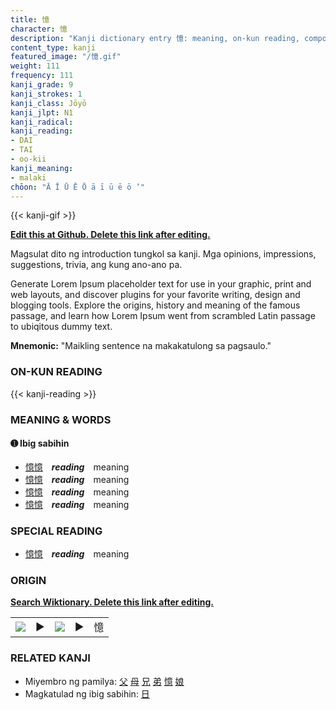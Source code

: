 ```yaml
---
title: 憶
character: 憶
description: "Kanji dictionary entry 憶: meaning, on-kun reading, compounds, origin, related kanji"
content_type: kanji
featured_image: "/憶.gif"
weight: 111
frequency: 111
kanji_grade: 9
kanji_strokes: 1
kanji_class: Jōyō
kanji_jlpt: N1
kanji_radical: 
kanji_reading: 
- DAI
- TAI
- oo-kii
kanji_meaning:
- malaki
chōon: "Ā Ī Ū Ē Ō ā ī ū ē ō ’"
---
```

[//]: # (Don't edit the line below. Kanji animated GIF code is automatically generated.)
{{< kanji-gif >}}

[//]: # (Edit below this line.)

**[Edit this at Github. Delete this link after editing.](https://github.com/tim0g/tim/tree/main/content/kanji/憶/index.md)**

Magsulat dito ng introduction tungkol sa kanji. Mga opinions, impressions, suggestions, trivia, ang kung ano-ano pa.

Generate Lorem Ipsum placeholder text for use in your graphic, print and web layouts, and discover plugins for your favorite writing, design and blogging tools. Explore the origins, history and meaning of the famous passage, and learn how Lorem Ipsum went from scrambled Latin passage to ubiqitous dummy text.
 
**Mnemonic:** "Maikling sentence na makakatulong sa pagsaulo."

### ON-KUN READING

[//]: # (Don't edit the line below. ON-KUN READING code is automatically generated.)
{{< kanji-reading >}}

### MEANING & WORDS

#### ➊ **Ibig sabihin**
  - [憶](../憶)[憶](../憶)　***reading***　meaning
  - [憶](../憶)[憶](../憶)　***reading***　meaning
  - [憶](../憶)[憶](../憶)　***reading***　meaning
  - [憶](../憶)[憶](../憶)　***reading***　meaning

### SPECIAL READING
  - [憶](../憶)[憶](../憶)　***reading***　meaning

### ORIGIN

**[Search Wiktionary. Delete this link after editing.](https://wiktionary.org/wiki/憶)**
<table class="kanji-table"><tr><td>
<img src="60px-憶-bronze.svg.png">
</td><td>▶</td><td>
<img src="60px-憶-oracle.svg.png">
</td><td>▶</td>
<td class="kanji-origin">憶</td>
</tr></table>

### RELATED KANJI
- Miyembro ng pamilya: [父](../父) [母](../母) [兄](../兄) [弟](../弟) [憶](../憶) [娘](../娘)
- Magkatulad ng ibig sabihin: [日](../日)
